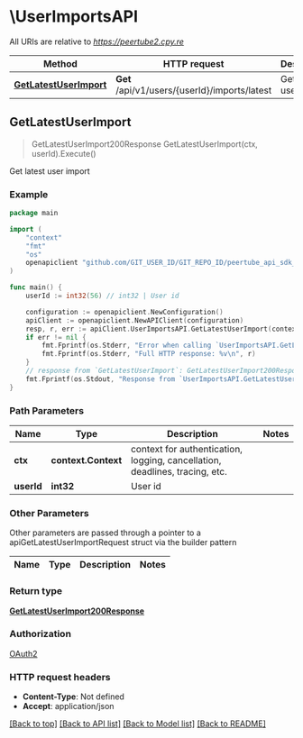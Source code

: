# \UserImportsAPI

All URIs are relative to *https://peertube2.cpy.re*

Method | HTTP request | Description
------------- | ------------- | -------------
[**GetLatestUserImport**](UserImportsAPI.md#GetLatestUserImport) | **Get** /api/v1/users/{userId}/imports/latest | Get latest user import



## GetLatestUserImport

> GetLatestUserImport200Response GetLatestUserImport(ctx, userId).Execute()

Get latest user import



### Example

```go
package main

import (
	"context"
	"fmt"
	"os"
	openapiclient "github.com/GIT_USER_ID/GIT_REPO_ID/peertube_api_sdk_go"
)

func main() {
	userId := int32(56) // int32 | User id

	configuration := openapiclient.NewConfiguration()
	apiClient := openapiclient.NewAPIClient(configuration)
	resp, r, err := apiClient.UserImportsAPI.GetLatestUserImport(context.Background(), userId).Execute()
	if err != nil {
		fmt.Fprintf(os.Stderr, "Error when calling `UserImportsAPI.GetLatestUserImport``: %v\n", err)
		fmt.Fprintf(os.Stderr, "Full HTTP response: %v\n", r)
	}
	// response from `GetLatestUserImport`: GetLatestUserImport200Response
	fmt.Fprintf(os.Stdout, "Response from `UserImportsAPI.GetLatestUserImport`: %v\n", resp)
}
```

### Path Parameters


Name | Type | Description  | Notes
------------- | ------------- | ------------- | -------------
**ctx** | **context.Context** | context for authentication, logging, cancellation, deadlines, tracing, etc.
**userId** | **int32** | User id | 

### Other Parameters

Other parameters are passed through a pointer to a apiGetLatestUserImportRequest struct via the builder pattern


Name | Type | Description  | Notes
------------- | ------------- | ------------- | -------------


### Return type

[**GetLatestUserImport200Response**](GetLatestUserImport200Response.md)

### Authorization

[OAuth2](../README.md#OAuth2)

### HTTP request headers

- **Content-Type**: Not defined
- **Accept**: application/json

[[Back to top]](#) [[Back to API list]](../README.md#documentation-for-api-endpoints)
[[Back to Model list]](../README.md#documentation-for-models)
[[Back to README]](../README.md)

